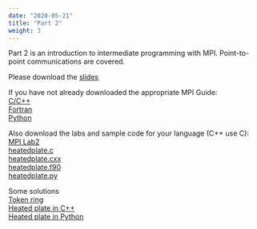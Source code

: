 ```yaml
---
date: "2020-05-21"
title: "Part 2"
weight: 3
---
```


Part 2 is an introduction to intermediate programming with MPI. Point-to-point communications are covered.

Please download the [slides](/files/MPI_2.pdf)

If you have not already downloaded the appropriate MPI Guide:
<br>
[C/C++](/files/MPI_Guide_C.pdf)
<br>
[Fortran](/files/MPI_Guide_Fortran.pdf)
<br>
[Python](/files/MPI_Guide_mpi4py.pdf)


Also download the labs and sample code for your language (C++ use C):
<br>
[MPI Lab2](/files/MPI_Lab2.pdf)
<br>
[heatedplate.c](/files/heatedplate.c)
<br>
[heatedplate.cxx](/code/heatedplate.cxx)
<br>
[heatedplate.f90](/code/heatedplate.f90)
<br>
[heatedplate.py](/code/heatedplate.py)

Some solutions
<br>
[Token ring](/code/ring.py)
<br>
[Heated plate in C++](/code/mpiheatedplate.cxx)
<br>
[Heated plate in Python](/code/mpiheatedplate.py)

